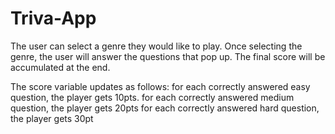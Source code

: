 # Triva-App
The user can select a genre they would like to play. Once selecting the genre, the user will answer the questions that pop up. The final score will be accumulated at the end.

The score variable updates as follows:
for each correctly answered easy question, the player gets 10pts.
for each correctly answered medium question, the player gets 20pts
for each correctly answered hard question, the player gets 30pt
